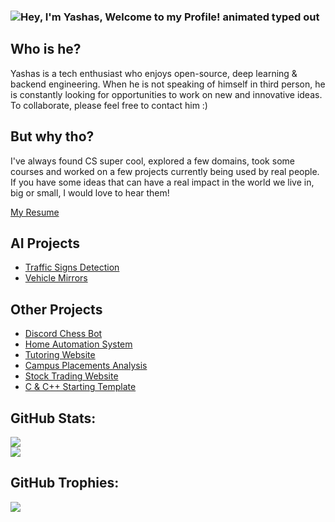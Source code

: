 ### <img src="https://readme-typing-svg.demolab.com?font=Operator+Mono&size=37&duration=2800&pause=2000&color=078af5&center=true&vCenter=true&width=940&height=50&lines=Hey%2C+I'm+Yashas%2C+Welcome+to+my+Github+Profile!" align="middle" alt="Hey, I'm Yashas, Welcome to my Profile! animated typed out">

## Who is he?

Yashas is a tech enthusiast who enjoys open-source, deep learning & backend engineering. When he is not speaking of himself in third person, he is constantly looking for opportunities to work on new and innovative ideas. To collaborate, please feel free to contact him :)

## But why tho?

I've always found CS super cool, explored a few domains, took some courses and worked on a few projects currently being used by real people. If you have some ideas that can have a real impact in the world we live in, big or small, I would love to hear them!

[My Resume](https://drive.google.com/file/d/1Ea4FqzPMfEMz6ufrNitUDaxAdCX3uugD/view?usp=drive_link)

## AI Projects
- [Traffic Signs Detection](https://huggingface.co/AI4Ev3r/Traffic-Signs-Detection)
- [Vehicle Mirrors](https://huggingface.co/AI4Ev3r/Mirrors)

## Other Projects
- [Discord Chess Bot](https://github.com/coolyashas/Discord-Chess-Bot)
- [Home Automation System](https://github.com/coolyashas/Home-Automation-System)
- [Tutoring Website](https://github.com/coolyashas/TutorHub)
- [Campus Placements Analysis](https://github.com/coolyashas/Campus-Placements-Data-Analysis)
- [Stock Trading Website](https://github.com/coolyashas/Finance-Website)
- [C & C++ Starting Template](https://github.com/coolyashas/VSCode-Template-Automation)

## GitHub Stats:
![](https://github-readme-streak-stats.herokuapp.com/?user=coolyashas&theme=dark&hide_border=false)<br/>
![](https://github-readme-stats.vercel.app/api/top-langs/?username=coolyashas&theme=dark&hide_border=false&include_all_commits=true&count_private=true&layout=compact)

## GitHub Trophies:
![](https://github-profile-trophy.vercel.app/?username=coolyashas&theme=radical&no-frame=false&no-bg=true&margin-w=4)
